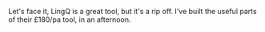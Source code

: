 
Let's face it, LingQ is a great tool, but it's a rip off. I've built the useful
parts of their £180/pa tool, in an afternoon.


